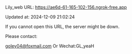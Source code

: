 Lily_web URL: https://ae6d-61-165-102-156.ngrok-free.app

Updated at: 2024-12-09 21:02:24

If you cannot open this URL, the server might be down.

Please contact: 

goley04@foxmail.com Or Wechat:GL_yeaH